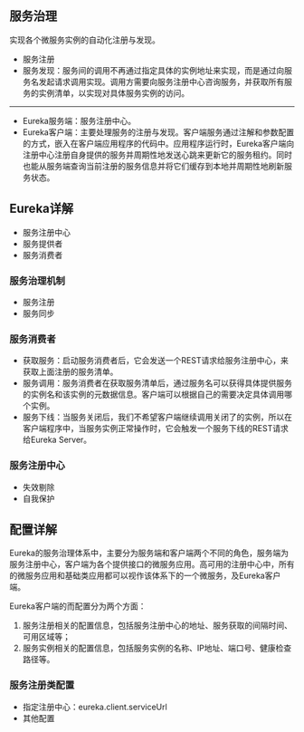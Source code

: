 ## 服务治理

实现各个微服务实例的自动化注册与发现。

- 服务注册
- 服务发现：服务间的调用不再通过指定具体的实例地址来实现，而是通过向服务名发起请求调用实现。调用方需要向服务注册中心咨询服务，并获取所有服务的实例清单，以实现对具体服务实例的访问。

---

- Eureka服务端：服务注册中心。
- Eureka客户端：主要处理服务的注册与发现。客户端服务通过注解和参数配置的方式，嵌入在客户端应用程序的代码中。应用程序运行时，Eureka客户端向注册中心注册自身提供的服务并周期性地发送心跳来更新它的服务租约。同时也能从服务端查询当前注册的服务信息并将它们缓存到本地并周期性地刷新服务状态。

## Eureka详解

- 服务注册中心
- 服务提供者
- 服务消费者

### 服务治理机制

- 服务注册
- 服务同步

### 服务消费者

- 获取服务：启动服务消费者后，它会发送一个REST请求给服务注册中心，来获取上面注册的服务清单。
- 服务调用：服务消费者在获取服务清单后，通过服务名可以获得具体提供服务的实例名和该实例的元数据信息。客户端可以根据自己的需要决定具体调用哪个实例。
- 服务下线：当服务关闭后，我们不希望客户端继续调用关闭了的实例，所以在客户端程序中，当服务实例正常操作时，它会触发一个服务下线的REST请求给Eureka Server。

### 服务注册中心

- 失效剔除
- 自我保护

## 配置详解

Eureka的服务治理体系中，主要分为服务端和客户端两个不同的角色，服务端为服务注册中心，客户端为各个提供接口的微服务应用。高可用的注册中心中，所有的微服务应用和基础类应用都可以视作该体系下的一个微服务，及Eureka客户端。

Eureka客户端的而配置分为两个方面：
1. 服务注册相关的配置信息，包括服务注册中心的地址、服务获取的间隔时间、可用区域等；
2. 服务实例相关的配置信息，包括服务实例的名称、IP地址、端口号、健康检查路径等。

### 服务注册类配置

- 指定注册中心：eureka.client.serviceUrl
- 其他配置
